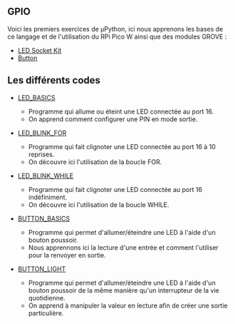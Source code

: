 ## GPIO

Voici les premiers exercices de µPython, ici nous apprenons les bases de ce langage et de l'utilisation du RPi Pico W ainsi que des modules GROVE : 

- [LED Socket Kit](GROVE_LED_KIT.jpeg)
- [Button](GROVE_BUTTON.jpg)

## Les différents codes

  - [LED_BASICS](LED_BASICS.py)
      - Programme qui allume ou éteint une LED connectée au port 16.
      - On apprend comment configurer une PIN en mode sortie.

  - [LED_BLINK_FOR](LED_BLINK_FOR.py)
      - Programme qui fait clignoter une LED connectée au port 16 à 10 reprises.
      - On découvre ici l'utilisation de la boucle FOR.

  - [LED_BLINK_WHILE](LED_BLINK_WHILE.py)
      - Programme qui fait clignoter une LED connectée au port 16 indéfiniment.
      - On découvre ici l'utilisation de la boucle WHILE.

  - [BUTTON_BASICS](BUTTON_BASICS.py)
      - Programme qui permet d'allumer/éteindre une LED à l'aide d'un bouton poussoir.
      - Nous apprennons ici la lecture d'une entrée et comment l'utiliser pour la renvoyer en sortie.

  - [BUTTON_LIGHT](BUTTON_LIGHT.py)
      - Programme qui permet d'allumer/éteindre une LED à l'aide d'un bouton poussoir de la même manière qu'un interrupteur de la vie quotidienne.
      - On apprend à manipuler la valeur en lecture afin de créer une sortie particulière.
